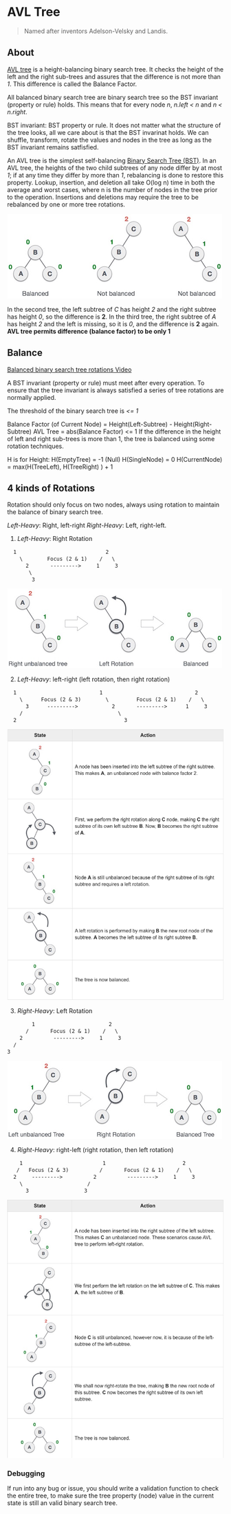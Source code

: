 # AVL Tree

> Named after inventors Adelson-Velsky and Landis.

## About

[AVL tree](https://en.wikipedia.org/wiki/AVL_tree) is a height-balancing binary search tree. It checks the height of the left and the right sub-trees and assures that the difference is not more than *1*. This difference is called the Balance Factor.

All balanced binary search tree are binary search tree so the BST invariant (property or rule) holds. This means that for every node *n*, *n.left < n* and *n < n.right*.

BST invariant: BST property or rule.
It does not matter what the structure of the tree looks, all we care about is that the BST invarinat holds.
We can shuffle, transform, rotate the values and nodes in the tree as long as the BST invariant remains satfisfied.

An AVL tree is the simplest self-balancing [Binary Search Tree (BST)](../binary-search-tree/README.md). In an AVL tree, the heights of the two child subtrees of any node differ by at most *1*; if at any time they differ by more than *1*, rebalancing is done to restore this property. Lookup, insertion, and deletion all take O(log n) time in both the average and worst cases, where n is the number of nodes in the tree prior to the operation. Insertions and deletions may require the tree to be rebalanced by one or more tree rotations.

![image](./images/1.jpg)

In the second tree, the left subtree of *C* has height *2* and the right subtree has height *0*, so the difference is **2**.
In the third tree, the right subtree of *A* has height *2* and the left is missing, so it is *0*, and the difference is **2** again.
**AVL tree permits difference (balance factor) to be only 1**


## Balance

[Balanced binary search tree rotations Video](https://www.youtube.com/watch?v=q4fnJZr8ztY)

A BST invariant (property or rule) must meet after every operation. To ensure that the tree invariant is always satisfied a series of tree
rotations are normally applied.

The threshold of the binary search tree is *<= 1*

Balance Factor (of Current Node) = Height(Left-Subtree) - Height(Right-Subtree)
AVL Tree = abs(Balance Factor) <= 1
If the difference in the height of left and right sub-trees is more than 1, the tree is balanced using some rotation techniques.

H is for Height:
H(EmptyTree) = -1  (Null)
H(SingleNode) = 0
H(CurrentNode) = max(H(TreeLeft), H(TreeRight) ) + 1

## 4 kinds of Rotations

Rotation should only focus on two nodes, always using rotation to maintain the balance of binary search tree.

*Left-Heavy*: Right, left-right
*Right-Heavy*: Left, right-left.

1. *Left-Heavy*: Right Rotation

```
  1                             2
    \        Focus (2 & 1)    /   \
      2       --------->     1     3
       \
        3
```

![image](./images/2.jpg)

2. *Left-Heavy*: left-right (left rotation, then right rotation)

```
  1                           1                              2
    \      Focus (2 & 3)        \         Focus (2 & 1)    /   \
      3      --------->           2       --------->      1     3
    /                               \
  2                                   3
```

![image](./images/5.png)

3. *Right-Heavy*: Left Rotation



```
        1                        2
      /       Focus (2 & 1)    /   \
    2          --------->     1     3
  /
3
```

![image](./images/3.jpg)

4. *Right-Heavy*: right-left (right rotation, then left rotation)

```
    1                          1                         2
   /   Focus (2 & 3)          /       Focus (2 & 1)    /   \
  2     --------->          2          --------->     1     3
    \                     /
      3                  3
```

![image](./images/4.png)


### Debugging

If run into any bug or issue, you should write a validation function to check the entire tree, to make sure the tree property (node) value in the current state is still an valid binary search tree.
